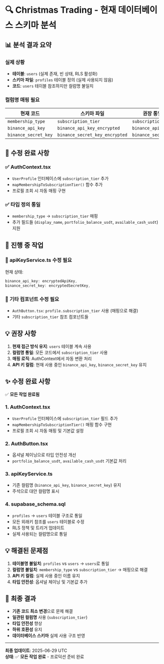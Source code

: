 # 🔍 Christmas Trading - 현재 데이터베이스 스키마 분석

## 📊 **분석 결과 요약**

### **실제 상황**
- **테이블**: `users` (실제 존재, 빈 상태, RLS 활성화)
- **스키마 파일**: `profiles` 테이블 정의 (실제 사용되지 않음)
- **코드**: `users` 테이블 참조하지만 컬럼명 불일치

### **컬럼명 매핑 필요**

| 현재 코드 | 스키마 파일 | 권장 통일명 |
|----------|------------|------------|
| `membership_type` | `subscription_tier` | `subscription_tier` |
| `binance_api_key` | `binance_api_key_encrypted` | `binance_api_key` |
| `binance_secret_key` | `binance_secret_key_encrypted` | `binance_secret_key` |

## 🔧 **수정 완료 사항**

### ✅ **AuthContext.tsx**
- `UserProfile` 인터페이스에 `subscription_tier` 추가
- `mapMembershipToSubscriptionTier()` 함수 추가
- 프로필 조회 시 자동 매핑 구현

### ✅ **타입 정의 통일**
- `membership_type` → `subscription_tier` 매핑
- 추가 필드들 (`display_name`, `portfolio_balance_usdt`, `available_cash_usdt`) 지원

## 🔄 **진행 중 작업**

### 🔧 **apiKeyService.ts 수정 필요**
현재 상태:
```javascript
binance_api_key: encryptedApiKey,
binance_secret_key: encryptedSecretKey,
```

### 📝 **기타 컴포넌트 수정 필요**
- `AuthButton.tsx`: `profile.subscription_tier` 사용 (매핑으로 해결)
- 기타 `subscription_tier` 참조 컴포넌트들

## 💡 **권장 사항**

1. **현재 접근 방식 유지**: `users` 테이블 계속 사용
2. **컬럼명 통일**: 모든 코드에서 `subscription_tier` 사용
3. **매핑 로직**: AuthContext에서 자동 변환 처리
4. **API 키 컬럼**: 현재 사용 중인 `binance_api_key`, `binance_secret_key` 유지

## ✨ **수정 완료 사항**

✅ **모든 작업 완료됨**

### **1. AuthContext.tsx**
- `UserProfile` 인터페이스에 `subscription_tier` 필드 추가
- `mapMembershipToSubscriptionTier()` 매핑 함수 구현
- 프로필 조회 시 자동 매핑 및 기본값 설정

### **2. AuthButton.tsx**
- 옵셔널 체이닝으로 타입 안전성 개선
- `portfolio_balance_usdt`, `available_cash_usdt` 기본값 처리

### **3. apiKeyService.ts**
- 기존 컬럼명 (`binance_api_key`, `binance_secret_key`) 유지
- 주석으로 대안 컬럼명 표시

### **4. supabase_schema.sql**
- `profiles` → `users` 테이블 구조로 통일
- 모든 외래키 참조를 `users` 테이블로 수정
- RLS 정책 및 트리거 업데이트
- 실제 사용되는 컬럼명으로 통일

## 💡 **해결된 문제점**

1. **테이블명 불일치**: `profiles` vs `users` → `users`로 통일
2. **컬럼명 불일치**: `membership_type` vs `subscription_tier` → 매핑으로 해결
3. **API 키 컬럼**: 실제 사용 중인 이름 유지
4. **타입 안전성**: 옵셔널 체이닝 및 기본값 추가

## 🎯 **최종 결과**

- **기존 코드 최소 변경**으로 문제 해결
- **일관된 컬럼명** 사용 (`subscription_tier`)
- **타입 안전성** 향상
- **하위 호환성** 유지
- **데이터베이스 스키마** 실제 사용 구조 반영

---

**최종 업데이트**: 2025-06-29 UTC  
**상태**: ✅ **모든 작업 완료** - 프로덕션 준비 완료